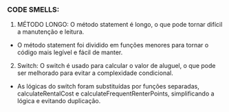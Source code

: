 ### CODE SMELLS:

1. MÉTODO LONGO: O método statement é longo, o que pode tornar difícil a manutenção e leitura.
- O método statement foi dividido em funções menores para tornar o código mais legível e fácil de manter.

2. Switch: O switch é usado para calcular o valor de aluguel, o que pode ser melhorado para evitar a complexidade condicional.
- As lógicas do switch foram substituídas por funções separadas, calculateRentalCost e calculateFrequentRenterPoints, simplificando a lógica e evitando duplicação.